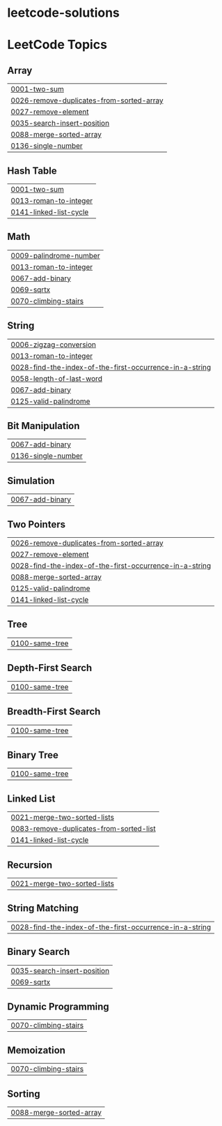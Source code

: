 # leetcode-solutions
<!---LeetCode Topics Start-->
# LeetCode Topics
## Array
|  |
| ------- |
| [0001-two-sum](https://github.com/lukaskourilcz/leetcode-solutions/tree/master/0001-two-sum) |
| [0026-remove-duplicates-from-sorted-array](https://github.com/lukaskourilcz/leetcode-solutions/tree/master/0026-remove-duplicates-from-sorted-array) |
| [0027-remove-element](https://github.com/lukaskourilcz/leetcode-solutions/tree/master/0027-remove-element) |
| [0035-search-insert-position](https://github.com/lukaskourilcz/leetcode-solutions/tree/master/0035-search-insert-position) |
| [0088-merge-sorted-array](https://github.com/lukaskourilcz/leetcode-solutions/tree/master/0088-merge-sorted-array) |
| [0136-single-number](https://github.com/lukaskourilcz/leetcode-solutions/tree/master/0136-single-number) |
## Hash Table
|  |
| ------- |
| [0001-two-sum](https://github.com/lukaskourilcz/leetcode-solutions/tree/master/0001-two-sum) |
| [0013-roman-to-integer](https://github.com/lukaskourilcz/leetcode-solutions/tree/master/0013-roman-to-integer) |
| [0141-linked-list-cycle](https://github.com/lukaskourilcz/leetcode-solutions/tree/master/0141-linked-list-cycle) |
## Math
|  |
| ------- |
| [0009-palindrome-number](https://github.com/lukaskourilcz/leetcode-solutions/tree/master/0009-palindrome-number) |
| [0013-roman-to-integer](https://github.com/lukaskourilcz/leetcode-solutions/tree/master/0013-roman-to-integer) |
| [0067-add-binary](https://github.com/lukaskourilcz/leetcode-solutions/tree/master/0067-add-binary) |
| [0069-sqrtx](https://github.com/lukaskourilcz/leetcode-solutions/tree/master/0069-sqrtx) |
| [0070-climbing-stairs](https://github.com/lukaskourilcz/leetcode-solutions/tree/master/0070-climbing-stairs) |
## String
|  |
| ------- |
| [0006-zigzag-conversion](https://github.com/lukaskourilcz/leetcode-solutions/tree/master/0006-zigzag-conversion) |
| [0013-roman-to-integer](https://github.com/lukaskourilcz/leetcode-solutions/tree/master/0013-roman-to-integer) |
| [0028-find-the-index-of-the-first-occurrence-in-a-string](https://github.com/lukaskourilcz/leetcode-solutions/tree/master/0028-find-the-index-of-the-first-occurrence-in-a-string) |
| [0058-length-of-last-word](https://github.com/lukaskourilcz/leetcode-solutions/tree/master/0058-length-of-last-word) |
| [0067-add-binary](https://github.com/lukaskourilcz/leetcode-solutions/tree/master/0067-add-binary) |
| [0125-valid-palindrome](https://github.com/lukaskourilcz/leetcode-solutions/tree/master/0125-valid-palindrome) |
## Bit Manipulation
|  |
| ------- |
| [0067-add-binary](https://github.com/lukaskourilcz/leetcode-solutions/tree/master/0067-add-binary) |
| [0136-single-number](https://github.com/lukaskourilcz/leetcode-solutions/tree/master/0136-single-number) |
## Simulation
|  |
| ------- |
| [0067-add-binary](https://github.com/lukaskourilcz/leetcode-solutions/tree/master/0067-add-binary) |
## Two Pointers
|  |
| ------- |
| [0026-remove-duplicates-from-sorted-array](https://github.com/lukaskourilcz/leetcode-solutions/tree/master/0026-remove-duplicates-from-sorted-array) |
| [0027-remove-element](https://github.com/lukaskourilcz/leetcode-solutions/tree/master/0027-remove-element) |
| [0028-find-the-index-of-the-first-occurrence-in-a-string](https://github.com/lukaskourilcz/leetcode-solutions/tree/master/0028-find-the-index-of-the-first-occurrence-in-a-string) |
| [0088-merge-sorted-array](https://github.com/lukaskourilcz/leetcode-solutions/tree/master/0088-merge-sorted-array) |
| [0125-valid-palindrome](https://github.com/lukaskourilcz/leetcode-solutions/tree/master/0125-valid-palindrome) |
| [0141-linked-list-cycle](https://github.com/lukaskourilcz/leetcode-solutions/tree/master/0141-linked-list-cycle) |
## Tree
|  |
| ------- |
| [0100-same-tree](https://github.com/lukaskourilcz/leetcode-solutions/tree/master/0100-same-tree) |
## Depth-First Search
|  |
| ------- |
| [0100-same-tree](https://github.com/lukaskourilcz/leetcode-solutions/tree/master/0100-same-tree) |
## Breadth-First Search
|  |
| ------- |
| [0100-same-tree](https://github.com/lukaskourilcz/leetcode-solutions/tree/master/0100-same-tree) |
## Binary Tree
|  |
| ------- |
| [0100-same-tree](https://github.com/lukaskourilcz/leetcode-solutions/tree/master/0100-same-tree) |
## Linked List
|  |
| ------- |
| [0021-merge-two-sorted-lists](https://github.com/lukaskourilcz/leetcode-solutions/tree/master/0021-merge-two-sorted-lists) |
| [0083-remove-duplicates-from-sorted-list](https://github.com/lukaskourilcz/leetcode-solutions/tree/master/0083-remove-duplicates-from-sorted-list) |
| [0141-linked-list-cycle](https://github.com/lukaskourilcz/leetcode-solutions/tree/master/0141-linked-list-cycle) |
## Recursion
|  |
| ------- |
| [0021-merge-two-sorted-lists](https://github.com/lukaskourilcz/leetcode-solutions/tree/master/0021-merge-two-sorted-lists) |
## String Matching
|  |
| ------- |
| [0028-find-the-index-of-the-first-occurrence-in-a-string](https://github.com/lukaskourilcz/leetcode-solutions/tree/master/0028-find-the-index-of-the-first-occurrence-in-a-string) |
## Binary Search
|  |
| ------- |
| [0035-search-insert-position](https://github.com/lukaskourilcz/leetcode-solutions/tree/master/0035-search-insert-position) |
| [0069-sqrtx](https://github.com/lukaskourilcz/leetcode-solutions/tree/master/0069-sqrtx) |
## Dynamic Programming
|  |
| ------- |
| [0070-climbing-stairs](https://github.com/lukaskourilcz/leetcode-solutions/tree/master/0070-climbing-stairs) |
## Memoization
|  |
| ------- |
| [0070-climbing-stairs](https://github.com/lukaskourilcz/leetcode-solutions/tree/master/0070-climbing-stairs) |
## Sorting
|  |
| ------- |
| [0088-merge-sorted-array](https://github.com/lukaskourilcz/leetcode-solutions/tree/master/0088-merge-sorted-array) |
<!---LeetCode Topics End-->